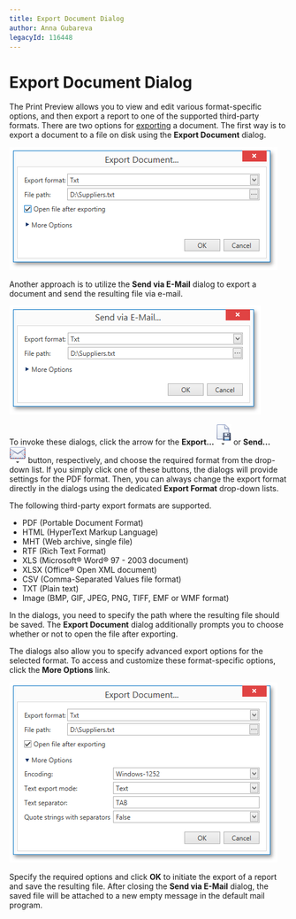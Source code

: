 ```yaml
---
title: Export Document Dialog
author: Anna Gubareva
legacyId: 116448
---
```

# Export Document Dialog
The Print Preview allows you to view and edit various format-specific options, and then export a report to one of the supported third-party formats. There are two options for [exporting](/interface-elements-for-desktop/articles/print-preview/print-preview-for-wpf/exporting/exporting.md) a document. The first way is to export a document to a file on disk using the **Export Document** dialog.

![WPFDesigner_ExportDocumentDialog](../../../../images/img120186.png)

Another approach is to utilize the **Send via E-Mail** dialog to export a document and send the resulting file via e-mail.

![WPFDesigner_SendDialog](../../../../images/img124137.png)

To invoke these dialogs, click the arrow for the **Export...** ![WPFDesigner_PreviewToolbar_Export](../../../../images/img120169.png) or **Send...** ![WPFDesigner_PreviewToolbar_Send](../../../../images/img120170.png) button, respectively, and choose the required format from the drop-down list. If you simply click one of these buttons, the dialogs will provide settings for the PDF format. Then, you can always change the export format directly in the dialogs using the dedicated **Export Format** drop-down lists.

The following third-party export formats are supported.
* PDF (Portable Document Format)
* HTML (HyperText Markup Language)
* MHT (Web archive, single file)
* RTF (Rich Text Format)
* XLS (Microsoft&#174; Word&#174; 97 - 2003 document)
* XLSX (Office&#174; Open XML document)
* CSV (Comma-Separated Values file format)
* TXT (Plain text)
* Image (BMP, GIF, JPEG, PNG, TIFF, EMF or WMF format)

In the dialogs, you need to specify the path where the resulting file should be saved. The **Export Document** dialog additionally prompts you to choose whether or not to open the file after exporting.

The dialogs also allow you to specify advanced export options for the selected format. To access and customize these format-specific options, click the **More Options** link.

![WPFDesigner_AdvExportDocumentDialog](../../../../images/img120187.png)

Specify the required options and click **OK** to initiate the export of a report and save the resulting file. After closing the **Send via E-Mail** dialog, the saved file will be attached to a new empty message in the default mail program.